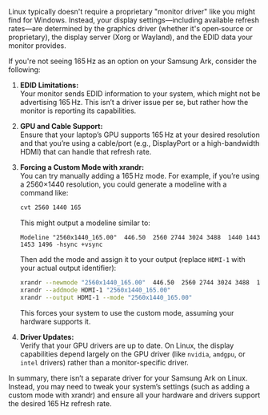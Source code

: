 Linux typically doesn't require a proprietary "monitor driver" like you might find for Windows. Instead, your display settings—including available refresh rates—are determined by the graphics driver (whether it's open‑source or proprietary), the display server (Xorg or Wayland), and the EDID data your monitor provides.

If you're not seeing 165 Hz as an option on your Samsung Ark, consider the following:

1. **EDID Limitations:**  
   Your monitor sends EDID information to your system, which might not be advertising 165 Hz. This isn’t a driver issue per se, but rather how the monitor is reporting its capabilities.

2. **GPU and Cable Support:**  
   Ensure that your laptop’s GPU supports 165 Hz at your desired resolution and that you’re using a cable/port (e.g., DisplayPort or a high-bandwidth HDMI) that can handle that refresh rate.

3. **Forcing a Custom Mode with xrandr:**  
   You can try manually adding a 165 Hz mode. For example, if you’re using a 2560×1440 resolution, you could generate a modeline with a command like:  
   ```bash
   cvt 2560 1440 165
   ```  
   This might output a modeline similar to:  
   ```
   Modeline "2560x1440_165.00"  446.50  2560 2744 3024 3488  1440 1443 1453 1496 -hsync +vsync
   ```  
   Then add the mode and assign it to your output (replace `HDMI-1` with your actual output identifier):  
   ```bash
   xrandr --newmode "2560x1440_165.00"  446.50  2560 2744 3024 3488  1440 1443 1453 1496 -hsync +vsync
   xrandr --addmode HDMI-1 "2560x1440_165.00"
   xrandr --output HDMI-1 --mode "2560x1440_165.00"
   ```  
   This forces your system to use the custom mode, assuming your hardware supports it.

4. **Driver Updates:**  
   Verify that your GPU drivers are up to date. On Linux, the display capabilities depend largely on the GPU driver (like `nvidia`, `amdgpu`, or `intel` drivers) rather than a monitor-specific driver.

In summary, there isn’t a separate driver for your Samsung Ark on Linux. Instead, you may need to tweak your system’s settings (such as adding a custom mode with xrandr) and ensure all your hardware and drivers support the desired 165 Hz refresh rate.
